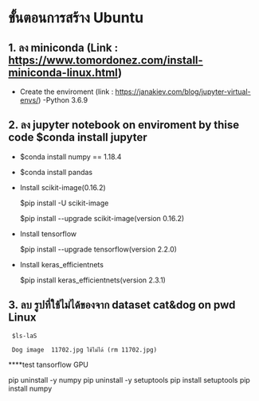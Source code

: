 # ขั้นตอนการสร้าง Ubuntu
## 1. ลง miniconda (Link : https://www.tomordonez.com/install-miniconda-linux.html)
- Create the enviroment (link : https://janakiev.com/blog/jupyter-virtual-envs/) -Python 3.6.9
## 2. ลง jupyter notebook on enviroment by thise code $conda install jupyter

- $conda install numpy == 1.18.4

- $conda install pandas

- Install scikit-image(0.16.2)
     
     $pip install -U scikit-image
     
     $pip install --upgrade scikit-image(version 0.16.2)

- Install tensorflow 
     
     $pip install --upgrade tensorflow(version 2.2.0)
     
- Install keras_efficientnets
     
     $pip install keras_efficientnets(version 2.3.1)
     
## 3. ลบ รูปที่ใช้ไม่ได้ของจาก dataset cat&dog on pwd Linux
     
     $ls-laS 
     
     Dog image  11702.jpg ใช้ไม่ได้ (rm 11702.jpg)
    
    
    
****test tansorflow GPU
    
    
    
    
    
    
    
pip uninstall -y numpy
pip uninstall -y setuptools
pip install setuptools
pip install numpy
